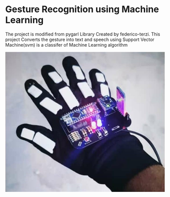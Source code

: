 # Gesture Recognition using Machine Learning
The project is modified from pygarl Library Created by federico-terzi. This project Converts the gesture into text and speech using Support Vector Machine(svm) is a classifer of Machine Learning algorithm


![Smart Glove](https://github.com/VISWAJITH1997/Gesture-Recognition-Using-Machine-Learning/blob/master/Screenshots/smart%20glove.jpg)
